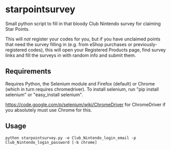 starpointsurvey
===============

Small python script to fill in that bloody Club Nintendo survey for claiming Star Points.

This will *not* register your codes for you, but if you have unclaimed points that need the survey filling in (e.g. from eShop purchases or previously-registered codes), this will open your Registered Products page, find survey links and fill the surveys in with random info and submit them.


Requirements
------------

Requires Python, the Selenium module and Firefox (default) or Chrome (which in turn requires chromedriver). To install selenium, run "pip install selenium" or "easy_install selenium".

https://code.google.com/p/selenium/wiki/ChromeDriver for ChromeDriver if you absolutely must use Chrome for this.


Usage
-----

    python starpointsurvey.py -e Club_Nintendo_login_email -p Club_Nintendo_login_password [-b chrome]
